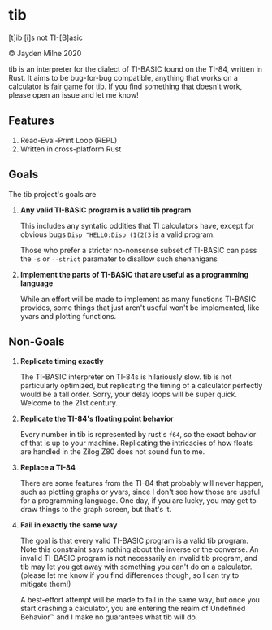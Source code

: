 # tib
[t]ib [i]s not TI-[B]asic

© Jayden Milne 2020

tib is an interpreter for the dialect of TI-BASIC found on the TI-84, written in
Rust. It aims to be bug-for-bug compatible, anything that works on a calculator 
is fair game for tib. If you find something that doesn't work, please open an 
issue and let me know!

## Features
1. Read-Eval-Print Loop (REPL)
2. Written in cross-platform Rust

## Goals
The tib project's goals are
1. **Any valid TI-BASIC program is a valid tib program**

   This includes any syntatic oddities that TI calculators have, except for
   obvious bugs `Disp "HELLO:Disp (1(2(3` is a valid program.

   Those who prefer a stricter no-nonsense subset of TI-BASIC can pass the `-s`
   or `--strict` paramater to disallow such shenanigans
2. **Implement the parts of TI-BASIC that are useful as a programming language**

    While an effort will be made to implement as many functions TI-BASIC
    provides, some things that just aren't useful won't be implemented, like
    yvars and plotting functions.


## Non-Goals

1. **Replicate timing exactly**

   The TI-BASIC interpreter on TI-84s is hilariously slow. tib is not 
   particularly optimized, but replicating the timing of a calculator perfectly
   would be a tall order. Sorry, your delay loops will be super quick. Welcome
   to the 21st century.

2. **Replicate the TI-84's floating point behavior**

    Every number in tib is represented by rust's `f64`, so the exact behavior of
    that is up to your machine. Replicating the intricacies of how floats are
    handled in the Zilog Z80 does not sound fun to me.

3. **Replace a TI-84**

   There are some features from the TI-84 that probably will never happen, such
   as plotting graphs or yvars, since I don't see how those are useful for a 
   programming language. One day, if you are lucky, you may get to draw things
   to the graph screen, but that's it.

4. **Fail in exactly the same way**

   The goal is that every valid TI-BASIC program is a valid tib program. Note 
   this constraint says nothing about the inverse or the converse. An invalid 
   TI-BASIC program is not necessarily an invalid tib program, and tib may let 
   you get away with something you can't do on a calculator. (please let me know 
   if you find differences though, so I can try to mitigate them!)
   
   A best-effort attempt will be made to fail in the same way, but once you 
   start crashing a calculator, you are entering the realm of Undefined 
   Behavior™ and I make no guarantees what tib will do.

